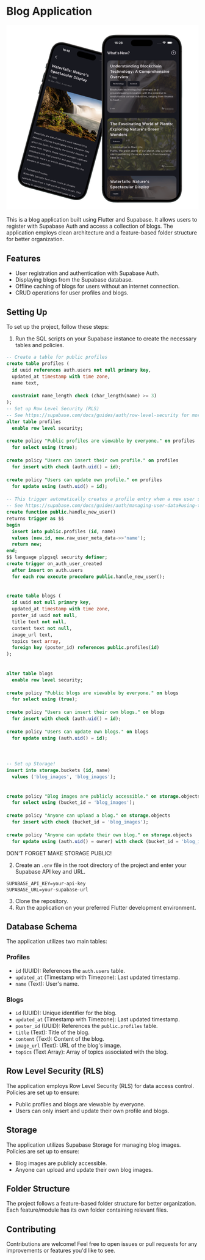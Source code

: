 # Blog Application


![Cover Image](cover.png)

This is a blog application built using Flutter and Supabase. It allows users to register with Supabase Auth and access a collection of blogs. The application employs clean architecture and a feature-based folder structure for better organization.

## Features

- User registration and authentication with Supabase Auth.
- Displaying blogs from the Supabase database.
- Offline caching of blogs for users without an internet connection.
- CRUD operations for user profiles and blogs.


## Setting Up

To set up the project, follow these steps:

1. Run the SQL scripts on your Supabase instance to create the necessary tables and policies.

```sql
-- Create a table for public profiles
create table profiles (
  id uuid references auth.users not null primary key,
  updated_at timestamp with time zone,
  name text,

  constraint name_length check (char_length(name) >= 3)
);
-- Set up Row Level Security (RLS)
-- See https://supabase.com/docs/guides/auth/row-level-security for more details.
alter table profiles
  enable row level security;

create policy "Public profiles are viewable by everyone." on profiles
  for select using (true);

create policy "Users can insert their own profile." on profiles
  for insert with check (auth.uid() = id);

create policy "Users can update own profile." on profiles
  for update using (auth.uid() = id);

-- This trigger automatically creates a profile entry when a new user signs up via Supabase Auth.
-- See https://supabase.com/docs/guides/auth/managing-user-data#using-triggers for more details.
create function public.handle_new_user()
returns trigger as $$
begin
  insert into public.profiles (id, name)
  values (new.id, new.raw_user_meta_data->>'name');
  return new;
end;
$$ language plpgsql security definer;
create trigger on_auth_user_created
  after insert on auth.users
  for each row execute procedure public.handle_new_user();


create table blogs (
  id uuid not null primary key,
  updated_at timestamp with time zone,
  poster_id uuid not null,
  title text not null,
  content text not null,
  image_url text,
  topics text array,
  foreign key (poster_id) references public.profiles(id)
);


alter table blogs
  enable row level security;

create policy "Public blogs are viewable by everyone." on blogs
  for select using (true);

create policy "Users can insert their own blogs." on blogs
  for insert with check (auth.uid() = id);

create policy "Users can update own blogs." on blogs
  for update using (auth.uid() = id);



-- Set up Storage!
insert into storage.buckets (id, name)
  values ('blog_images', 'blog_images');


create policy "Blog images are publicly accessible." on storage.objects
  for select using (bucket_id = 'blog_images');

create policy "Anyone can upload a blog." on storage.objects
  for insert with check (bucket_id = 'blog_images');

create policy "Anyone can update their own blog." on storage.objects
  for update using (auth.uid() = owner) with check (bucket_id = 'blog_images');
```
DON'T FORGET MAKE STORAGE PUBLIC!

2. Create an `.env` file in the root directory of the project and enter your Supabase API key and URL.

```plaintext
SUPABASE_API_KEY=your-api-key
SUPABASE_URL=your-supabase-url
```


3. Clone the repository.
4. Run the application on your preferred Flutter development environment.

## Database Schema

The application utilizes two main tables:

### Profiles

- `id` (UUID): References the `auth.users` table.
- `updated_at` (Timestamp with Timezone): Last updated timestamp.
- `name` (Text): User's name.

### Blogs

- `id` (UUID): Unique identifier for the blog.
- `updated_at` (Timestamp with Timezone): Last updated timestamp.
- `poster_id` (UUID): References the `public.profiles` table.
- `title` (Text): Title of the blog.
- `content` (Text): Content of the blog.
- `image_url` (Text): URL of the blog's image.
- `topics` (Text Array): Array of topics associated with the blog.

## Row Level Security (RLS)

The application employs Row Level Security (RLS) for data access control. Policies are set up to ensure:

- Public profiles and blogs are viewable by everyone.
- Users can only insert and update their own profile and blogs.

## Storage

The application utilizes Supabase Storage for managing blog images. Policies are set up to ensure:

- Blog images are publicly accessible.
- Anyone can upload and update their own blog images.

## Folder Structure

The project follows a feature-based folder structure for better organization. Each feature/module has its own folder containing relevant files.

## Contributing

Contributions are welcome! Feel free to open issues or pull requests for any improvements or features you'd like to see.

